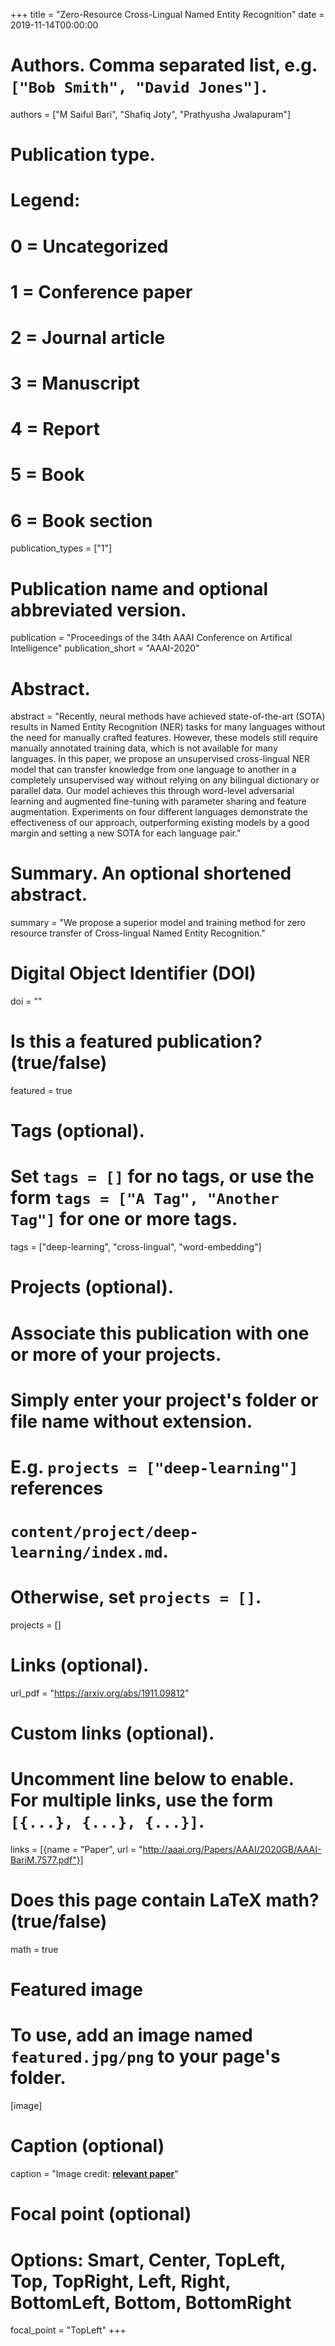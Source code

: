 +++
title = "Zero-Resource Cross-Lingual Named Entity Recognition"
date = 2019-11-14T00:00:00

# Authors. Comma separated list, e.g. `["Bob Smith", "David Jones"]`.
authors = ["M Saiful Bari", "Shafiq Joty", "Prathyusha Jwalapuram"]

# Publication type.
# Legend:
# 0 = Uncategorized
# 1 = Conference paper
# 2 = Journal article
# 3 = Manuscript
# 4 = Report
# 5 = Book
# 6 = Book section
publication_types = ["1"]

# Publication name and optional abbreviated version.
publication = "Proceedings of the 34th AAAI Conference on Artifical Intelligence"
publication_short = "AAAI-2020"

# Abstract.
abstract = "Recently, neural methods have achieved state-of-the-art (SOTA) results in Named Entity Recognition (NER) tasks for many languages without the need for manually crafted features. However, these models still require manually annotated training data, which is not available for many languages. In this paper, we propose an unsupervised cross-lingual NER model that can transfer knowledge from one language to another in a completely unsupervised way without relying on any bilingual dictionary or parallel data. Our model achieves this through word-level adversarial learning and augmented fine-tuning with parameter sharing and feature augmentation. Experiments on four different languages demonstrate the effectiveness of our approach, outperforming existing models by a good margin and setting a new SOTA for each language pair."

# Summary. An optional shortened abstract.
summary = "We propose a superior model and training method for zero resource transfer of Cross-lingual Named Entity Recognition."

# Digital Object Identifier (DOI)
doi = ""

# Is this a featured publication? (true/false)
featured = true

# Tags (optional).
#   Set `tags = []` for no tags, or use the form `tags = ["A Tag", "Another Tag"]` for one or more tags.
tags = ["deep-learning", "cross-lingual", "word-embedding"]

# Projects (optional).
#   Associate this publication with one or more of your projects.
#   Simply enter your project's folder or file name without extension.
#   E.g. `projects = ["deep-learning"]` references 
#   `content/project/deep-learning/index.md`.
#   Otherwise, set `projects = []`.
projects = []

# Links (optional).
url_pdf = "https://arxiv.org/abs/1911.09812"


# Custom links (optional).
#   Uncomment line below to enable. For multiple links, use the form `[{...}, {...}, {...}]`.
links = [{name = "Paper", url = "http://aaai.org/Papers/AAAI/2020GB/AAAI-BariM.7577.pdf"}]

# Does this page contain LaTeX math? (true/false)
math = true

# Featured image
# To use, add an image named `featured.jpg/png` to your page's folder. 
[image]
  # Caption (optional)
  caption = "Image credit: [**relevant paper**]()"

  # Focal point (optional)
  # Options: Smart, Center, TopLeft, Top, TopRight, Left, Right, BottomLeft, Bottom, BottomRight
  focal_point = "TopLeft"
+++
